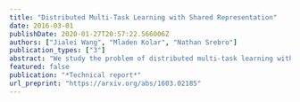 ```yaml
---
title: "Distributed Multi-Task Learning with Shared Representation"
date: 2016-03-01
publishDate: 2020-01-27T20:57:22.566006Z
authors: ["Jialei Wang", "Mladen Kolar", "Nathan Srebro"]
publication_types: ["3"]
abstract: "We study the problem of distributed multi-task learning with shared representation, where each machine aims to learn a separate, but related, task in an unknown shared low-dimensional subspaces, i.e. when the predictor matrix has low rank. We consider a setting where each task is handled by a different machine, with samples for the task available locally on the machine, and study communication-efficient methods for exploiting the shared structure."
featured: false
publication: "*Technical report*"
url_preprint: "https://arxiv.org/abs/1603.02185"
---
```

